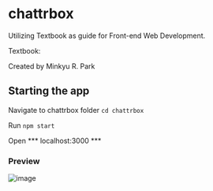 # chattrbox

Utilizing Textbook as guide for Front-end Web Development. 

Textbook: 

Created by Minkyu R. Park

## Starting the app

Navigate to chattrbox folder ``` cd chattrbox ```

Run ``` npm start ```

Open *** localhost:3000 ***

### Preview



![image](https://user-images.githubusercontent.com/36967168/174749067-44e18d37-ae92-421e-a23c-4e2eb1f4ebf1.png)


